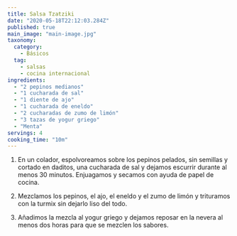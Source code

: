 ```yaml
---
title: Salsa Tzatziki
date: "2020-05-18T22:12:03.284Z"
published: true
main_image: "main-image.jpg"
taxonomy:
  category:
    - Básicos
  tag:
    - salsas
    - cocina internacional
ingredients:
  - "2 pepinos medianos"
  - "1 cucharada de sal"
  - "1 diente de ajo"
  - "1 cucharada de eneldo"
  - "2 cucharadas de zumo de limón"
  - "3 tazas de yogur griego"
  - "Menta"
servings: 4
cooking_time: "10m"
---
```


1. En un colador, espolvoreamos sobre los pepinos pelados, sin semillas y cortado en daditos, una cucharada de sal y dejamos escurrir durante al menos 30 minutos. Enjuagamos y secamos con ayuda de papel de cocina.

2. Mezclamos los pepinos, el ajo, el eneldo y el zumo de limón y trituramos con la turmix sin dejarlo liso del todo.

3. Añadimos la mezcla al yogur griego y dejamos reposar en la nevera al menos dos horas para que se mezclen los sabores.
